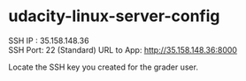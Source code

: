# udacity-linux-server-config

SSH IP : 35.158.148.36  
SSH Port: 22 (Standard)
URL to App: http://35.158.148.36:8000

Locate the SSH key you created for the grader user.
